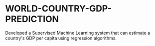 # WORLD-COUNTRY-GDP-PREDICTION
Developed a Supervised Machine Learning system that can estimate a country's GDP per capita using regression algorithms.
